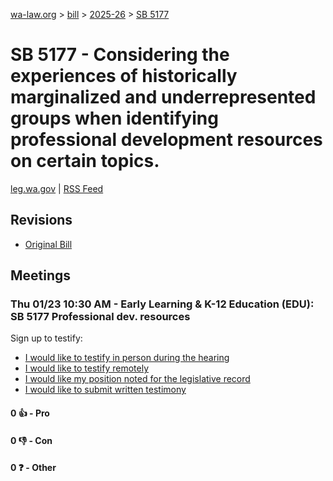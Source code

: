 [wa-law.org](/) > [bill](/bill/) > [2025-26](/bill/2025-26/) > [SB 5177](/bill/2025-26/sb/5177/)

# SB 5177 - Considering the experiences of historically marginalized and underrepresented groups when identifying professional development resources on certain topics.
[leg.wa.gov](https://app.leg.wa.gov/billsummary?BillNumber=5177&Year=2025&Initiative=false) | [RSS Feed](./rss.xml)

## Revisions
* [Original Bill](1/)

## Meetings
### Thu 01/23 10:30 AM - Early Learning & K-12 Education (EDU): SB 5177 Professional dev. resources
Sign up to testify:
* [I would like to testify in person during the hearing](https://app.leg.wa.gov/csi/Testifier/Add?chamber=House&mId=32478&aId=161545&caId=24741&tId=1)
* [I would like to testify remotely](https://app.leg.wa.gov/csi/Testifier/Add?chamber=House&mId=32478&aId=161545&caId=24741&tId=2)
* [I would like my position noted for the legislative record](https://app.leg.wa.gov/csi/Testifier/Add?chamber=House&mId=32478&aId=161545&caId=24741&tId=3)
* [I would like to submit written testimony](https://app.leg.wa.gov/csi/Testifier/Add?chamber=House&mId=32478&aId=161545&caId=24741&tId=4)

#### 0 👍 - Pro

#### 0 👎 - Con

#### 0 ❓ - Other
